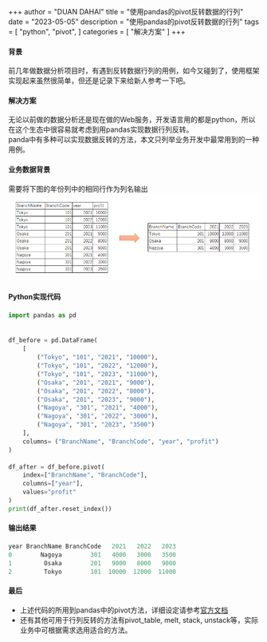 +++
author = "DUAN DAHAI"
title = "使用pandas的pivot反转数据的行列"
date = "2023-05-05"
description = "使用pandas的pivot反转数据的行列"
tags = [
    "python",
    "pivot",
]
categories = [
    "解决方案"
]
+++

#### 背景   
前几年做数据分析项目时，有遇到反转数据行列的用例，如今又碰到了，使用框架实现起来虽然很简单，但还是记录下来给新人参考一下吧。   

#### 解决方案   
无论以前做的数据分析还是现在做的Web服务，开发语言用的都是python，所以在这个生态中很容易就考虑到用pandas实现数据行列反转。   
panda中有多种可以实现数据反转的方法，本文只列举业务开发中最常用到的一种用例。

#### 业务数据背景   
需要将下图的年份列中的相同行作为列名输出   
![use case](20230505-use-case.png)

#### Python实现代码
```Python
import pandas as pd


df_before = pd.DataFrame(
    [
        ("Tokyo", "101", "2021", "10000"),
        ("Tokyo", "101", "2022", "12000"),
        ("Tokyo", "101", "2023", "11000"),
        ("Osaka", "201", "2021", "9000"),
        ("Osaka", "201", "2022", "8000"),
        ("Osaka", "201", "2023", "9000"),
        ("Nagoya", "301", "2021", "4000"),
        ("Nagoya", "301", "2022", "3000"),
        ("Nagoya", "301", "2023", "3500")
    ],
    columns= ("BranchName", "BranchCode", "year", "profit")
)

df_after = df_before.pivot(
    index=["BranchName", "BranchCode"],
    columns=["year"],
    values="profit"
)
print(df_after.reset_index())
```

#### 输出结果
```Python
year BranchName BranchCode   2021   2022   2023
0        Nagoya        301   4000   3000   3500
1         Osaka        201   9000   8000   9000
2         Tokyo        101  10000  12000  11000
```

#### 最后
+ 上述代码的所用到pandas中的pivot方法，详细设定请参考[官方文档](https://pandas.pydata.org/docs/reference/api/pandas.DataFrame.pivot.html)
+ 还有其他可用于行列反转的方法有pivot_table, melt, stack, unstack等，实际业务中可根据需求选用适合的方法。